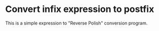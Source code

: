 # Convert infix expression to postfix

This is a simple expression to "Reverse Polish" conversion program.

